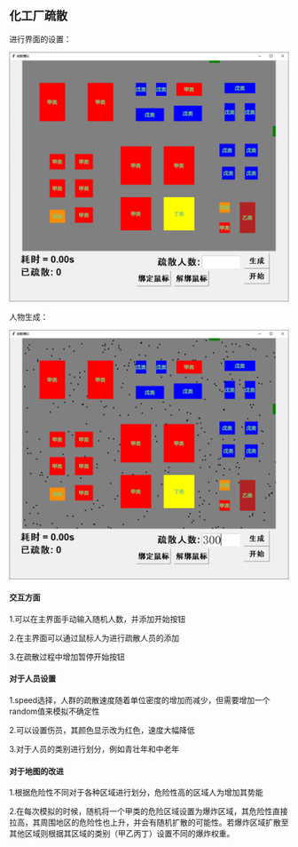 ## 化工厂疏散

进行界面的设置：

![1](.\img\2.png)

人物生成：

![1](.\img\3.png)

#### 交互方面

1.可以在主界面手动输入随机人数，并添加开始按钮

2.在主界面可以通过鼠标人为进行疏散人员的添加

3.在疏散过程中增加暂停开始按钮

#### 对于人员设置

1.speed选择，人群的疏散速度随着单位密度的增加而减少，但需要增加一个random值来模拟不确定性

2.可以设置伤员，其颜色显示改为红色，速度大幅降低

3.对于人员的类别进行划分，例如青壮年和中老年

#### 对于地图的改进

1.根据危险性不同对于各种区域进行划分，危险性高的区域人为增加其势能

2.在每次模拟的时候，随机将一个甲类的危险区域设置为爆炸区域，其危险性直接拉高，其周围地区的危险性也上升，并会有随机扩散的可能性。若爆炸区域扩散至其他区域则根据其区域的类别（甲乙丙丁）设置不同的爆炸权重。
